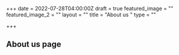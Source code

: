 +++
date = 2022-07-28T04:00:00Z
draft = true
featured_image = ""
featured_image_2 = ""
layout = ""
title = "About us "
type = ""

+++
## About us page